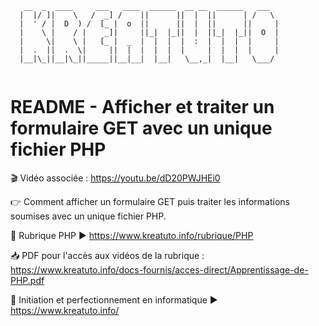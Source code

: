 ```
   __  _  ____     ___   ____  ______  __ __  ______   ___  
  |  |/ ]|    \   /  _] /    ||      ||  |  ||      | /   \ 
  |  ' / |  D  ) /  [_ |  o  ||      ||  |  ||      ||     |
  |    \ |    / |    _]|     ||_|  |_||  |  ||_|  |_||  O  |
  |     \|    \ |   [_ |  _  |  |  |  |  :  |  |  |  |     |
  |  .  ||  .  \|     ||  |  |  |  |  |     |  |  |  |     |
  |__|\_||__|\_||_____||__|__|  |__|   \__,_|  |__|   \___/ 
                                                            
```

# README - Afficher et traiter un formulaire GET avec un unique fichier PHP

🎬 Vidéo associée : https://youtu.be/dD20PWJHEi0

👉 Comment afficher un formulaire GET puis traiter les informations soumises avec un unique fichier PHP.

🐼 Rubrique PHP ▶ https://www.kreatuto.info/rubrique/PHP

📥 PDF pour l'accès aux vidéos de la rubrique : https://www.kreatuto.info/docs-fournis/acces-direct/Apprentissage-de-PHP.pdf

🐼 Initiation et perfectionnement en informatique ▶ https://www.kreatuto.info/

